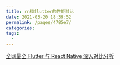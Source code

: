 ```yaml
---
title: rn和flutter的性能对比
date: 2021-03-20 18:39:52
permalink: /pages/4785e7/
categories:
tags:
  - 
---
```

[全网最全 Flutter 与 React Native 深入对比分析](https://juejin.im/post/5d0bac156fb9a07ec56e7f15)